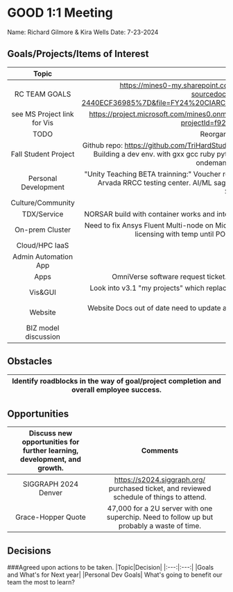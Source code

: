 # GOOD 1:1 Meeting 
Name: Richard Gilmore & Kira Wells
Date: 7-23-2024
## Goals/Projects/Items of Interest 
|Topic|Update|
|:---:|:---:|
|RC TEAM GOALS| https://mines0-my.sharepoint.com/:x:/r/personal/kirawells_mines_edu/_layouts/15/Doc.aspx?sourcedoc=%7B4CC4CEBE-83EF-464C-A0E6-2440ECF36985%7D&file=FY24%20CIARC%20Goals.xlsx&action=default&mobileredirect=true&DefaultItemOpen=1
|see MS Project link for Vis |https://project.microsoft.com/mines0.onmicrosoft.com/en-us?org=orgd5129ef3.crm.dynamics.com/#/taskgrid?projectId=f927826a-874c-47a3-805c-499f57ff24a3
|TODO| Reorganize below to match above GRID view
|Fall Student Project | Github repo: https://github.com/TriHardStudios/F23_CSM_Gilmore. Need to integrate CS OOD Apps into new version. Building a dev env. with gxx gcc ruby python. *Mike* installed rh-devtool-11 gcc kit for compiling OOD apps on ondemand-dev. Ready to start working on this!
|Personal Development| "Unity Teaching BETA trainning:" Voucher recieved. Need to find the materials to review, and then schedule exam at Arvada RRCC testing center. AI/ML sagemaker and OLLAMA model learning. Completed schedule reveiw of SIGGRAPH for July 28-Aug 1
|Culture/Community|
|TDX/Service| NORSAR build with container works and integrated with OOD for launch for RCP. Covering Nicks vacation until Wed.
|On-prem Cluster| Need to fix Ansys Fluent Multi-node on Mio. UCX error! Need to install 2024 R2 on Mio and Wendian. Solved Ansys licensing with temp until PO gets paid. Downloaded 2024 R2 and copied to Orebits3.
|Cloud/HPC IaaS| 
|Admin Automation App|
|Apps| OmniVerse software request ticket. Need to submit with copy of email!!! Need to fill out paperwork.
|Vis&GUI| Look into v3.1 "my projects" which replaces "my templates". Need to fix Jupyter Kernel adding and removing on OOD.
|Website| Website Docs out of date need to update after workshop. See above. Also update SciVis offering. ~~~~~~ Update wording on Matlab offering.
|BIZ model discussion| What's next?
## Obstacles
|Identify roadblocks in the way of goal/project completion and overall employee success.|
|---|
## Opportunities 
|Discuss new opportunities for further learning, development, and growth.|Comments|
|:---:|:---:|
|SIGGRAPH 2024 Denver| https://s2024.siggraph.org/ purchased ticket, and reviewed schedule of things to attend.
|Grace-Hopper Quote| 47,000 for a 2U server with one superchip. Need to follow up but probably a waste of time.
## Decisions
###Agreed upon actions to be taken.
|Topic|Decision|
|:---:|:---:|
|Goals and What's for Next year|
|Personal Dev Goals| What's going to benefit our team the most to learn?